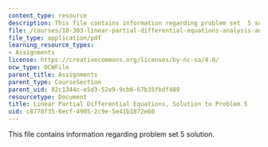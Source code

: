 ```yaml
---
content_type: resource
description: This file contains information regarding problem set  5 solution.
file: /courses/18-303-linear-partial-differential-equations-analysis-and-numerics-fall-2014/c8778f356ecf49052c9e5e41b1872e60_MIT18_303F14_pset5sol.pdf
file_type: application/pdf
learning_resource_types:
- Assignments
license: https://creativecommons.org/licenses/by-nc-sa/4.0/
ocw_type: OCWFile
parent_title: Assignments
parent_type: CourseSection
parent_uid: 82c1344c-e5d3-52e9-9cb6-67b35fbdf489
resourcetype: Document
title: Linear Partial Differential Equations, Solution to Problem 5
uid: c8778f35-6ecf-4905-2c9e-5e41b1872e60
---
```

This file contains information regarding problem set  5 solution.